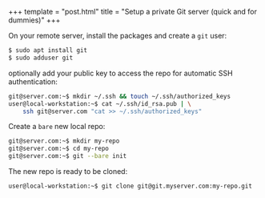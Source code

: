 +++
template = "post.html"
title = "Setup a private Git server (quick and for dummies)"
+++

On your remote server, install the packages and create a `git` user:
```bash
$ sudo apt install git
$ sudo adduser git
```

optionally add your public key to access the repo for automatic SSH authentication:
``` bash
git@server.com:~$ mkdir ~/.ssh && touch ~/.ssh/authorized_keys
user@local-workstation:~$ cat ~/.ssh/id_rsa.pub | \
    ssh git@server.com "cat >> ~/.ssh/authorized_keys"
```

Create a `bare` new local repo:
``` bash
git@server.com:~$ mkdir my-repo
git@server.com:~$ cd my-repo
git@server.com:~$ git --bare init
```

The new repo is ready to be cloned:
``` bash
user@local-workstation:~$ git clone git@git.myserver.com:my-repo.git
```
